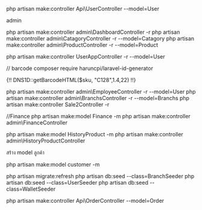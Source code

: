 php artisan make:controller Api\UserController --model=User

admin

php artisan make:controller admin\DashboardController -r
php artisan make:controller admin\CatagoryController -r --model=Catagory
php artisan make:controller admin\ProductController -r --model=Product

php artisan make:controller UserAppController -r --model=User


// barcode
composer require haruncpi/laravel-id-generator
<div class="col-sm-3">
                      {!! DNS1D::getBarcodeHTML($sku, "C128",1.4,22) !!}
 </div>


 php artisan make:controller admin\EmployeeController -r --model=User
 php artisan make:controller admin\BranchsController -r --model=Branchs
 php artisan make:controller Sale2Controller -r

//Finance
 php artisan make:model Finance -m
 php artisan make:controller admin\FinanceController

 php artisan make:model HistoryProduct -m
 php artisan make:controller admin\HistoryProductController

 สร้าง model ลูกค้า

php artisan make:model customer -m


php artisan migrate:refresh
php artisan db:seed --class=BranchSeeder
php artisan db:seed --class=UserSeeder
php artisan db:seed --class=WalletSeeder

php artisan make:controller Api\OrderController --model=Order
